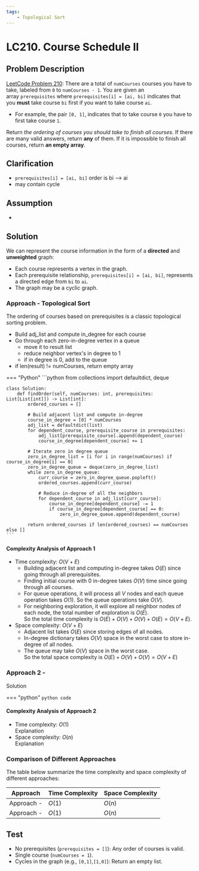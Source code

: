 ```yaml
---
tags:
    - Topological Sort
---
```


# LC210. Course Schedule II

## Problem Description

[LeetCode Problem 210](https://leetcode.com/problems/course-schedule-ii/description/):
There are a total of `numCourses` courses you have to take, labeled from `0` to
`numCourses - 1`. You are given an array `prerequisites` where
`prerequisites[i] = [ai, bi]` indicates that you **must** take course `bi` first if you
want to take course `ai`.

- For example, the pair `[0, 1]`, indicates that to take course `0` you have to first
take course `1`.

Return _the ordering of courses you should take to finish all courses_. If there are
many valid answers, return **any** of them. If it is impossible to finish all courses,
return **an empty array**.

## Clarification

- `prerequisites[i] = [ai, bi]` order is bi --> ai
- may contain cycle

## Assumption

-

## Solution

We can represent the course information in the form of a **directed** and **unweighted**
graph:

- Each course represents a vertex in the graph.
- Each prerequisite relationship, `prerequisites[i] = [ai, bi]`, represents a directed
edge from `bi` to `ai`.
- The graph may be a cyclic graph.

### Approach - Topological Sort

The ordering of courses based on prerequisites is a classic topological sorting problem.

- Build adj_list and compute in_degree for each course
- Go through each zero-in-degree vertex in a queue
    - move it to result list
    - reduce neighbor vertex's in degree to 1
    - if in degree is 0, add to the queue
- if len(result) != numCourses, return empty array

=== "Python"
    ```python
    from collections import defaultdict, deque


    class Solution:
        def findOrder(self, numCourses: int, prerequisites: List[List[int]]) -> List[int]:
            ordered_courses = []

            # Build adjacent list and compute in-degree
            course_in_degree = [0] * numCourses
            adj_list = defaultdict(list)
            for dependent_course, prerequisite_course in prerequisites:
                adj_list[prerequisite_course].append(dependent_course)
                course_in_degree[dependent_course] += 1

            # Iterate zero in degree queue
            zero_in_degree_list = [i for i in range(numCourses) if course_in_degree[i] == 0]
            zero_in_degree_queue = deque(zero_in_degree_list)
            while zero_in_degree_queue:
                curr_course = zero_in_degree_queue.popleft()
                ordered_courses.append(curr_course)

                # Reduce in-degree of all the neighbors
                for dependent_course in adj_list[curr_course]:
                    course_in_degree[dependent_course] -= 1
                    if course_in_degree[dependent_course] == 0:
                        zero_in_degree_queue.append(dependent_course)

            return ordered_courses if len(ordered_courses) == numCourses else []
    ```

#### Complexity Analysis of Approach 1

- Time complexity: $O(V + E)$  
    - Building adjacent list and computing in-degree takes $O(E)$ since going through
    all prerequisites.
    - Finding initial course with 0 in-degree takes $O(V)$ time since going through all courses.
    - For queue operations, it will process all $V$ nodes and each queue operation takes
    $O(1)$. So the queue operations take $O(V)$.
    - For neighboring exploration, it will explore all neighbor nodes of each node, the
    total number of exploration is $O(E)$.  
    So the total time complexity is $O(E) + O(V) + O(V) + O(E) = O(V + E)$.
- Space complexity: $O(V + E)$  
    - Adjacent list takes $O(E)$ since storing edges of all nodes.
    - In-degree dictionary takes $O(V)$ space in the worst case to store in-degree of
    all nodes.
    - The queue may take $O(V)$ space in the worst case.  
    So the total space complexity is $O(E) + O(V) + O(V) = O(V + E)$

### Approach 2 -

Solution

=== "python"
    ```python
    code
    ```

#### Complexity Analysis of Approach 2

- Time complexity: $O(1)$  
  Explanation
- Space complexity: $O(n)$  
  Explanation

### Comparison of Different Approaches

The table below summarize the time complexity and space complexity of different
approaches:

Approach    | Time Complexity   | Space Complexity |
------------| ---------------   | ---------------- |
Approach -  |  $O(1)$           | $O(n)$ |
Approach -  |  $O(1)$           | $O(n)$  |

## Test

- No prerequisites (`prerequisites = []`): Any order of courses is valid.
- Single course (`numCourses = 1`).
- Cycles in the graph (e.g., `[0,1]`,`[1,0]`): Return an empty list.